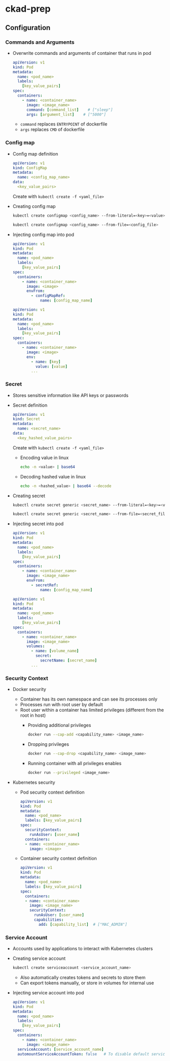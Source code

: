 # ckad-prep

## Configuration

### Commands and Arguments

- Overwrite commands and arguments of container that runs in pod

  ```yaml
  apiVersion: v1
  kind: Pod
  metadata:
    name: <pod_name>
    labels:
      [key_value_pairs]
  spec:
    containers:
      - name: <container_name>
        image: <image_name>
        command: [command_list]    # ["sleep"]
        args: [argument_list]    # ["5000"] 
  ```
  
  - `command` replaces `ENTRYPOINT` of dockerfile
  - `args` replaces `CMD` of dockerfile

### Config map

- Config map definition

  ```yaml
  apiVersion: v1
  kind: ConfigMap
  metadata:
    name: <config_map_name>
  data:
    <key_value_pairs>
  ```

  Create with `kubectl create -f <yaml_file>`
- Creating config map

  ```bash
  kubectl create configmap <config_name> --from-literal=<key>=<value>
  ```

  ```bash
  kubectl create configmap <config_name> --from-file=<config_file>
  ```

- Injecting config map into pod

  ```yaml
  apiVersion: v1
  kind: Pod
  metadata:
    name: <pod_name>
    labels:
      [key_value_pairs]
  spec:
    containers:
      - name: <container_name>
        image: <image>
        envFrom:
          - configMapRef:
              name: [config_map_name]
  ```

  ```yaml
  apiVersion: v1
  kind: Pod
  metadata:
    name: <pod_name>
    labels:
      [key_value_pairs]
  spec:
    containers:
      - name: <container_name>
        image: <image>
        env:
          - name: [key]
            value: [value]
          ...
  ```

### Secret

- Stores sensitive information like API keys or passwords
- Secret definition

  ```yaml
  apiVersion: v1
  kind: Secret
  metadata:
    name: <secret_name>
  data:
    <key_hashed_value_pairs>
  ```
  
  Create with `kubectl create -f <yaml_file>`
  - Encoding value in linux

    ```bash
    echo -n <value> | base64
    ```

  - Decoding hashed value in linux
  
    ```bash
    echo -n <hashed_value> | base64 --decode
    ```

- Creating secret

  ```bash
  kubectl create secret generic <secret_name> --from-literal=<key>=<value>
  ```
  
  ```bash
  kubectl create secret generic <secret_name> --from-file=<secret_file>
  ```
  
- Injecting secret into pod

  ```yaml
  apiVersion: v1
  kind: Pod
  metadata:
    name: <pod_name>
    labels:
      [key_value_pairs]
  spec:
    containers:
      - name: <container_name>
        image: <image_name>
        envFrom:
          - secretRef:
              name: [config_map_name]
  ```

  ```yaml
  apiVersion: v1
  kind: Pod
  metadata:
    name: <pod_name>
    labels:
      [key_value_pairs]
  spec:
    containers:
      - name: <container_name>
        image: <image_name>
        volumes:
          - name: [volume_name]
            secret:
              secretName: [secret_name]
          ...
  ```

### Security Context

- Docker security
  - Container has its own namespace and can see its processes only
  - Processes run with root user by default
  - Root user within a container has limited privileges (different from the root in host)
    - Providing additional privileges

      ```bash
      docker run --cap-add <capability_name> <image_name>
      ```

    - Dropping privileges

      ```bash
      docker run --cap-drop <capability_name> <image_name>
      ```

    - Running container with all privileges enables

      ```bash
      docker run --privileged <image_name>
      ```

- Kubernetes security
  - Pod security context definition

    ```yaml
    apiVersion: v1
    kind: Pod
    metadata:
      name: <pod_name>
      labels: [key_value_pairs]
    spec:
      securityContext:
        runAsUser: [user_name]
      containers:
      - name: <container_name>
        image: <image>
    ```

  - Container security context definition

    ```yaml
    apiVersion: v1
    kind: Pod
    metadata:
      name: <pod_name>
      labels: [key_value_pairs]
    spec:
      containers:
      - name: <container_name>
        image: <image_name>
        securityContext:
          runAsUser: [user_name]
          capabilities:
            add: [capability_list]  # ["MAC_ADMIN"]
    ```

### Service Account

- Accounts used by applications to interact with Kubernetes clusters
- Creating service account
  
  ```bash
  kubectl create serviceaccount <service_account_name>
  ```

  - Also automatically creates tokens and secrets to store them
  - Can export tokens manually, or store in volumes for internal use
- Injecting service account into pod

  ```yaml
  apiVersion: v1
  kind: Pod
  metadata:
    name: <pod_name>
    labels:
      [key_value_pairs]
  spec:
    containers:
      - name: <container_name>
        image: <image_name>
    serviceAccount: [service_account_name]
    automountServiceAccountToken: false   # To disable default service account mount
  ```
